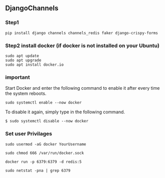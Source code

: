## DjangoChannels

### Step1
```
pip install django channels channels_redis faker django-crispy-forms
```

### Step2 install docker (if docker is not installed on your Ubuntu)
```
sudo apt update
sudo apt upgrade
sudo apt install docker.io
```

### important 
Start Docker and enter the following command to enable it after every time the system reboots.
```
sudo systemctl enable --now docker
```

To disable it again, simply type in the following command.
```
$ sudo systemctl disable --now docker
```
### Set user Privilages
```
sudo usermod -aG docker YourUsername

sudo chmod 666 /var/run/docker.sock

docker run -p 6379:6379 -d redis:5

sudo netstat -pna | grep 6379
```